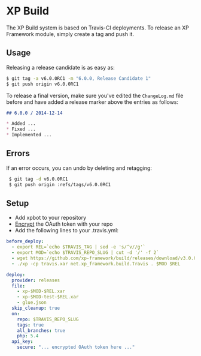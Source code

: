 XP Build
========
The XP Build system is based on Travis-CI deployments. To release an XP Framework module, simply create a tag and push it.

Usage
-----
Releasing a release candidate is as easy as:

```sh
$ git tag -a v6.0.0RC1 -m "6.0.0, Release Candidate 1"
$ git push origin v6.0.0RC1
```

To release a final version, make sure you've edited the `ChangeLog.md` file before
and have added a release marker above the entries as follows:

```markdown
## 6.0.0 / 2014-12-14

* Added ...
* Fixed ...
* Implemented ...
```

Errors
------
If an error occurs, you can undo by deleting and retagging:

```sh
 $ git tag -d v6.0.0RC1
 $ git push origin :refs/tags/v6.0.0RC1
```

Setup
-----
* Add xpbot to your repository
* [Encrypt](http://docs.travis-ci.com/user/encryption-keys/) the OAuth token with your repo
* Add the following lines to your .travis.yml:

```yml
before_deploy:
  - export REL=`echo $TRAVIS_TAG | sed -e 's/^v//g'`
  - export MOD=`echo $TRAVIS_REPO_SLUG | cut -d '/' -f 2`
  - wget https://github.com/xp-framework/build/releases/download/v3.0.0alpha1/travis.xar
  - ./xp -cp travis.xar net.xp_framework.build.Travis . $MOD $REL

deploy:
  provider: releases
  file:
    - xp-$MOD-$REL.xar
    - xp-$MOD-test-$REL.xar
    - glue.json
  skip_cleanup: true
  on:
    repo: $TRAVIS_REPO_SLUG
    tags: true
    all_branches: true
    php: 5.4
  api_key:
    secure: "... encrypted OAuth token here ..."
```